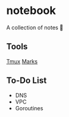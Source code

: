 # notebook

A collection of notes 📖

## Tools
[Tmux](Tmux.md)
[Marks](vim-marks.md)

## To-Do List
- DNS
- VPC
- Goroutines
